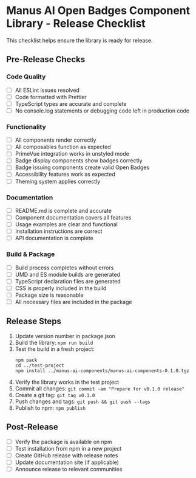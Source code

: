 # Manus AI Open Badges Component Library - Release Checklist

This checklist helps ensure the library is ready for release.

## Pre-Release Checks

### Code Quality
- [ ] All ESLint issues resolved
- [ ] Code formatted with Prettier
- [ ] TypeScript types are accurate and complete
- [ ] No console.log statements or debugging code left in production code

### Functionality
- [ ] All components render correctly
- [ ] All composables function as expected
- [ ] PrimeVue integration works in unstyled mode
- [ ] Badge display components show badges correctly
- [ ] Badge issuing components create valid Open Badges
- [ ] Accessibility features work as expected
- [ ] Theming system applies correctly

### Documentation
- [ ] README.md is complete and accurate
- [ ] Component documentation covers all features
- [ ] Usage examples are clear and functional
- [ ] Installation instructions are correct
- [ ] API documentation is complete

### Build & Package
- [ ] Build process completes without errors
- [ ] UMD and ES module builds are generated
- [ ] TypeScript declaration files are generated
- [ ] CSS is properly included in the build
- [ ] Package size is reasonable
- [ ] All necessary files are included in the package

## Release Steps

1. Update version number in package.json
2. Build the library: `npm run build`
3. Test the build in a fresh project: 
   ```
   npm pack
   cd ../test-project
   npm install ../manus-ai-components/manus-ai-components-0.1.0.tgz
   ```
4. Verify the library works in the test project
5. Commit all changes: `git commit -am "Prepare for v0.1.0 release"`
6. Create a git tag: `git tag v0.1.0`
7. Push changes and tags: `git push && git push --tags`
8. Publish to npm: `npm publish`

## Post-Release

- [ ] Verify the package is available on npm
- [ ] Test installation from npm in a new project
- [ ] Create GitHub release with release notes
- [ ] Update documentation site (if applicable)
- [ ] Announce release to relevant communities
